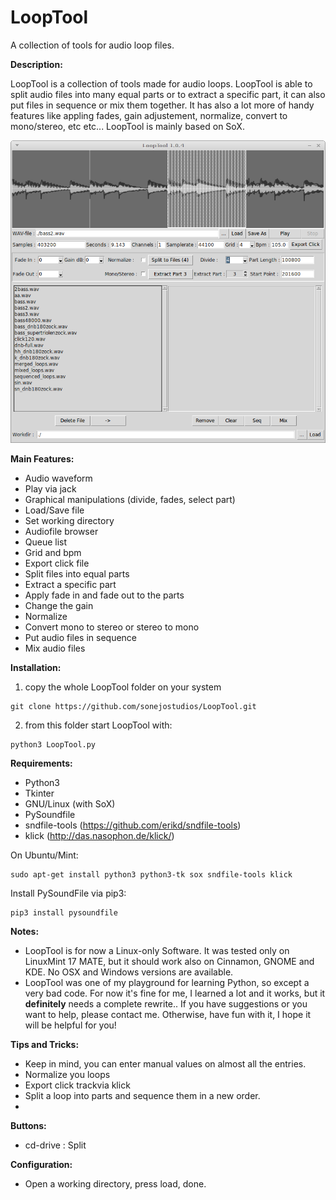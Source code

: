 # LoopTool
A collection of tools for audio loop files.


__Description:__

LoopTool is a collection of tools made for audio loops. LoopTool is able to split audio files into many equal parts or to extract a specific part, it can also put files in sequence or mix them together. It has also a lot more of handy features like appling fades, gain adjustement, normalize, convert to mono/stereo, etc etc... LoopTool is mainly based on SoX.

![screenshot](https://github.com/sonejostudios/LoopTool/blob/master/LoopTool104.png "LoopTool")


__Main Features:__

* Audio waveform
* Play via jack
* Graphical manipulations (divide, fades, select part)
* Load/Save file
* Set working directory
* Audiofile browser
* Queue list
* Grid and bpm
* Export click file
* Split files into equal parts
* Extract a specific part
* Apply fade in and fade out to the parts
* Change the gain
* Normalize
* Convert mono to stereo or stereo to mono
* Put audio files in sequence
* Mix audio files

  

__Installation:__

1. copy the whole LoopTool folder on your system
```
git clone https://github.com/sonejostudios/LoopTool.git
```

2. from this folder start LoopTool with: 
```
python3 LoopTool.py
```


__Requirements:__

* Python3
* Tkinter
* GNU/Linux (with SoX)
* PySoundfile
* sndfile-tools (https://github.com/erikd/sndfile-tools)
* klick (http://das.nasophon.de/klick/)


On Ubuntu/Mint:
```
sudo apt-get install python3 python3-tk sox sndfile-tools klick
```
Install PySoundFile via pip3:
```
pip3 install pysoundfile
```



__Notes:__

* LoopTool is for now a Linux-only Software. It was tested only on LinuxMint 17 MATE, but it should work also on Cinnamon, GNOME and KDE. No OSX and Windows versions are available.
* LoopTool was one of my playground for learning Python, so except a very bad code. For now it's fine for me, I learned a lot and it works, but it __definitely__ needs a complete rewrite.. If you have suggestions or you want to help, please contact me. Otherwise, have fun with it, I hope it will be helpful for you!



__Tips and Tricks:__

* Keep in mind, you can enter manual values on almost all the entries.
* Normalize you loops
* Export click trackvia klick
* Split a loop into parts and sequence them in a new order.
* 



__Buttons:__

* cd-drive : Split




__Configuration:__

* Open a working directory, press load, done.




